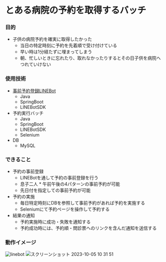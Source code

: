 # とある病院の予約を取得するバッチ

### 目的
- 子供の病院予約を確実に取得したかった
  - 当日の特定時刻に予約を先着順で受け付けている
  - 早い時は1分経たずに埋まってしまう
  - 朝、忙しいときに忘れたり、取れなかったりするとその日子供を病院へつれていけない
  
### 使用技術  
- [事前予約登録LINEBot](https://github.com/k-matsumoto-214/kirin-linebot)
  - Java
  - SpringBoot
  - LINEBotSDK
- 予約実行バッチ
  - Java
  - SpringBoot
  - LINEBotSDK
  - Selenium
- DB
  - MySQL

### できること
- 予約の事前登録
  - LINEBotを通して予約の事前登録を行う
  - 息子二人 * 午前午後の4パターンの事前予約が可能
  - 先日付を指定しての事前予約が可能
- 予約の実施
  - 毎日特定時刻にDBを参照して事前予約があれば予約を実施する
  - Seleniumにて予約ページを操作して予約する
- 結果の通知
  - 予約実施時に成功・失敗を通知する
  - 予約成功時には、予約順・問診票へのリンクを含んだ通知を送信する

### 動作イメージ
![linebot](https://github.com/k-matsumoto-214/kirin-reservation-batch/assets/91876695/4ee2afc9-42e1-43e7-a1b6-2a711478f77c)
![スクリーンショット 2023-10-05 10 31 51](https://github.com/k-matsumoto-214/kirin-reservation-batch/assets/91876695/9f07e64f-f4e6-47a2-bf76-6bb82ace0622)


